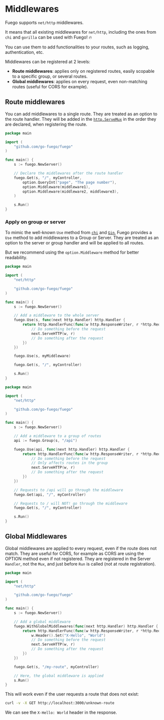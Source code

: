 # Middlewares

Fuego supports `net/http` middlewares.

It means that all existing middlewares for `net/http`,
including the ones from `chi` and `gorilla` can be used with Fuego! :fire:

You can use them to add functionalities to your routes, such as logging,
authentication, etc.

Middlewares can be registered at 2 levels:

- **Route middlewares**: applies only on registered routes, easily scopable to a specific group, or several routes.
- **Global middlewares**: applies on every request, even non-matching routes (useful for CORS for example).

## Route middlewares

You can add middlewares to a single route.
They are treated as an option to the route handler.
They will be added in the [`http.ServeMux`](https://pkg.go.dev/net/http#ServeMux) in the order they are declared, when registering the route.

```go title="main.go" showLineNumbers {13-14}
package main

import (
	"github.com/go-fuego/fuego"
)

func main() {
	s := fuego.NewServer()

	// Declare the middlewares after the route handler
	fuego.Get(s, "/", myController,
		option.QueryInt("page", "The page number"),
		option.Middleware(middleware1),
		option.Middleware(middleware2, middleware3),
	)

	s.Run()
}
```

### Apply on group or server

To mimic the well-known `Use` method from [`chi`](https://pkg.go.dev/github.com/go-chi/chi/v5#Mux.Use) and [`Gin`](https://pkg.go.dev/github.com/gin-gonic/gin#Engine.Use), Fuego provides a `Use` method to add middlewares to a Group or Server. They are treated as an option to the server or group handler and will be applied to all routes.

But we recommend using the `option.Middleware` method for better readability.

```go title="main.go" showLineNumbers
package main

import (
	"net/http"

	"github.com/go-fuego/fuego"
)

func main() {
	s := fuego.NewServer()

	// Add a middleware to the whole server
	fuego.Use(s, func(next http.Handler) http.Handler {
		return http.HandlerFunc(func(w http.ResponseWriter, r *http.Request) {
			// Do something before the request
			next.ServeHTTP(w, r)
			// Do something after the request
		})
	})

	fuego.Use(s, myMiddleware)

	fuego.Get(s, "/", myController)

	s.Run()
}
```

```go title="main.go" showLineNumbers
package main

import (
	"net/http"

	"github.com/go-fuego/fuego"
)

func main() {
	s := fuego.NewServer()

	// Add a middleware to a group of routes
	api := fuego.Group(s, "/api")

	fuego.Use(api, func(next http.Handler) http.Handler {
		return http.HandlerFunc(func(w http.ResponseWriter, r *http.Request) {
			// Do something before the request
			// Only affects routes in the group
			next.ServeHTTP(w, r)
			// Do something after the request
		})
	})

	// Requests to /api will go through the middleware
	fuego.Get(api, "/", myController)

	// Requests to / will NOT! go through the middleware
	fuego.Get(s, "/", myController)

	s.Run()
}
```

## Global Middlewares

Global middlewares are applied to every request, even if the route does not match.
They are useful for CORS, for example as CORS are using the OPTION method even if not registered.
They are registered in the Server `Handler`, not the `Mux`, and just before
`Run` is called (not at route registration).

```go title="main.go" showLineNumbers
package main

import (
	"net/http"

	"github.com/go-fuego/fuego"
)

func main() {
	s := fuego.NewServer()

	// Add a global middleware
	fuego.WithGlobalMiddlewares(func(next http.Handler) http.Handler {
		return http.HandlerFunc(func(w http.ResponseWriter, r *http.Request) {
			w.Header().Set("X-Hello", "World")
			// Do something before the request
			next.ServeHTTP(w, r)
			// Do something after the request
		})
	})

	fuego.Get(s, "/my-route", myController)

	// Here, the global middleware is applied
	s.Run()
}
```

This will work even if the user requests a route that does not exist:

```bash
curl -v -X GET http://localhost:3000/unknown-route
```

We can see the `X-Hello: World` header in the response.
